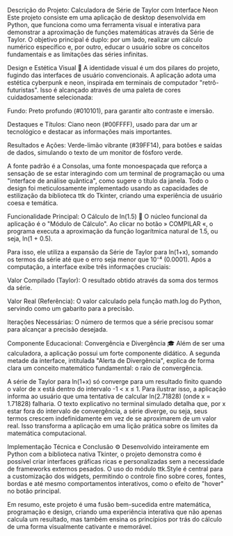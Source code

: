 Descrição do Projeto: Calculadora de Série de Taylor com Interface Neon
Este projeto consiste em uma aplicação de desktop desenvolvida em Python, que funciona como uma ferramenta visual e interativa para demonstrar a aproximação de funções matemáticas através da Série de Taylor. O objetivo principal é duplo: por um lado, realizar um cálculo numérico específico e, por outro, educar o usuário sobre os conceitos fundamentais e as limitações das séries infinitas.

Design e Estética Visual 🎨
A identidade visual é um dos pilares do projeto, fugindo das interfaces de usuário convencionais. A aplicação adota uma estética cyberpunk e neon, inspirada em terminais de computador "retrô-futuristas". Isso é alcançado através de uma paleta de cores cuidadosamente selecionada:

Fundo: Preto profundo (#010101), para garantir alto contraste e imersão.

Destaques e Títulos: Ciano neon (#00FFFF), usado para dar um ar tecnológico e destacar as informações mais importantes.

Resultados e Ações: Verde-limão vibrante (#39FF14), para botões e saídas de dados, simulando o texto de um monitor de fósforo verde.

A fonte padrão é a Consolas, uma fonte monoespaçada que reforça a sensação de se estar interagindo com um terminal de programação ou uma "interface de análise quântica", como sugere o título da janela. Todo o design foi meticulosamente implementado usando as capacidades de estilização da biblioteca ttk do Tkinter, criando uma experiência de usuário coesa e temática.

Funcionalidade Principal: O Cálculo de ln(1.5) 🧮
O núcleo funcional da aplicação é o "Módulo de Cálculo". Ao clicar no botão » COMPILAR «, o programa executa a aproximação da função logarítmica natural de 1.5, ou seja, ln(1 + 0.5).

Para isso, ele utiliza a expansão da Série de Taylor para ln(1+x), somando os termos da série até que o erro seja menor que 10⁻⁴ (0.0001). Após a computação, a interface exibe três informações cruciais:

Valor Compilado (Taylor): O resultado obtido através da soma dos termos da série.

Valor Real (Referência): O valor calculado pela função math.log do Python, servindo como um gabarito para a precisão.

Iterações Necessárias: O número de termos que a série precisou somar para alcançar a precisão desejada.

Componente Educacional: Convergência e Divergência 🎓
Além de ser uma calculadora, a aplicação possui um forte componente didático. A segunda metade da interface, intitulada "Alerta de Divergência", explica de forma clara um conceito matemático fundamental: o raio de convergência.

A série de Taylor para ln(1+x) só converge para um resultado finito quando o valor de x está dentro do intervalo -1 < x ≤ 1. Para ilustrar isso, a aplicação informa ao usuário que uma tentativa de calcular ln(2.71828) (onde x = 1.71828) falharia. O texto explicativo no terminal simulado detalha que, por x estar fora do intervalo de convergência, a série diverge, ou seja, seus termos crescem indefinidamente em vez de se aproximarem de um valor real. Isso transforma a aplicação em uma lição prática sobre os limites da matemática computacional.

Implementação Técnica e Conclusão ⚙️
Desenvolvido inteiramente em Python com a biblioteca nativa Tkinter, o projeto demonstra como é possível criar interfaces gráficas ricas e personalizadas sem a necessidade de frameworks externos pesados. O uso do módulo ttk.Style é central para a customização dos widgets, permitindo o controle fino sobre cores, fontes, bordas e até mesmo comportamentos interativos, como o efeito de "hover" no botão principal.

Em resumo, este projeto é uma fusão bem-sucedida entre matemática, programação e design, criando uma experiência interativa que não apenas calcula um resultado, mas também ensina os princípios por trás do cálculo de uma forma visualmente cativante e memorável.
